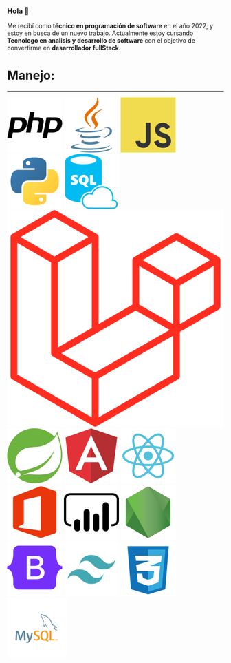 ### Hola 👋
<link href="https://cdn.jsdelivr.net/npm/bootstrap@5.3.3/dist/css/bootstrap.min.css" rel="stylesheet" integrity="sha384-QWTKZyjpPEjISv5WaRU9OFeRpok6YctnYmDr5pNlyT2bRjXh0JMhjY6hW+ALEwIH" crossorigin="anonymous">





<!-- **jenry19/jenry19** is a ✨ _special_ ✨ repository because its `README.md` (this file) appears on your GitHub profile. -->
Me recibí como **técnico en programación de software** en el año 2022, y estoy en busca de un nuevo trabajo. Actualmente estoy cursando **Tecnologo en analisis y desarrollo de software** con el objetivo de convertirme en **desarrollador fullStack**.

<!-- Here are some ideas to get you started:

- 🔭 I’m currently working on ...
- 🌱 I’m currently learning ...
- 👯 I’m looking to collaborate on ...
- 🤔 I’m looking for help with ...
- 💬 Ask me about ...
- 📫 How to reach me: ...
- 😄 Pronouns: ...
- ⚡ Fun fact: ... -->

<h1>Manejo:</h1>
<hr>
<div class="d-flex">
<img src="lang/php.svg" alt="php"></img>  
<img src="lang/java.svg" alt="java"></img>
<img src="lang/javaScript.svg" alt="javaScript"></img>
<img src="lang/python.svg" alt="python"></img>
<img src="lang/sql.svg" alt="sql"></img>
<img src="lang/laravel.svg "alt="laravel"></img>
<img src="lang/springboot.svg "alt="springboot"></img>
<img src="lang/angular.svg "alt="angular"></img>
<img src="lang/react.svg "alt="react"></img>
<img src="lang/ofice.svg "alt="ofice"></img>
<img src="lang/powerbi.svg "alt="powerbi"></img>
<img src="lang/node.svg "alt="node"></img>
<img src="lang/bootstrap.svg "alt="bootstrap"></img>
<img src="lang/tailwind.svg "alt="tailwind"></img>
<img src="lang/css.svg "alt="css"></img>
<img src="lang/mysql.svg "alt="mysql"></img>
</div>





